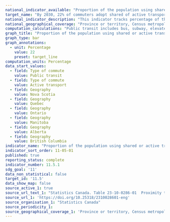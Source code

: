 ```yaml
---
national_indicator_available: "Proportion of the population using shared or active transportation for commuting"
target_name: "By 2030, 22% of commuters adopt shared of active transportation"
national_indicator_description: "This indicator tracks percentage of the population using shared or active transportation for commuting" 
national_geographical_coverage: "Province or territory, Census metropolitan area, Census metropolitan area part" 
computation_calculations: "Public transit includes bus, subway, elevated rail, light rail, streetcar, commuter train and passenger ferry. Active transport includes walking and cycling."
graph_title: "Proportion of the population using shared or active transportation for commuting"
graph_type: bar
graph_annotations:
  - unit: Percentage
    value: 22
    preset: target_line
computation_units: Percentage
data_start_values:
  - field: Type of commute
    value: Public transit
  - field: Type of commute
    value: Active transport
  - field: Geography
    value: Nova Scotia
  - field: Geography
    value: Quebec
  - field: Geography
    value: Ontario
  - field: Geography
    value: Manitoba
  - field: Geography
    value: Alberta
  - field: Geography
    value: British Columbia
indicator_name: "Proportion of the population using shared or active transportation for commuting"
indicator_sort_order: 11-05-01
published: true
reporting_status: complete
indicator_number: 11.5.1
sdg_goal: '11'
data_non_statistical: false
target_id: '11.5'
data_show_map: false
source_active_1: true
source_url_text_1: "Statistics Canada. Table 23-10-0286-01  Proximity to Public Transportation in Canada's Metropolitan Cities, and related Commuting Data"
source_url_1: 'https://doi.org/10.25318/2310028601-eng'
source_organisation_1: "Statistics Canada"
source_periodicity_1:
source_geographical_coverage_1: 'Province or territory, Census metropolitan area, Census metropolitan area part'
---
```

